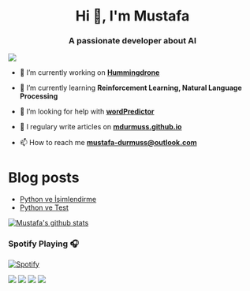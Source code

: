 <h1 align="center">Hi 👋, I'm Mustafa</h1>
<h3 align="center">A passionate developer about AI</h3>

![](https://komarev.com/ghpvc/?username=mdurmuss&color=green)

- 🔭 I’m currently working on [**Hummingdrone**](https://github.com/hummingdrone-co)

- 🌱 I’m currently learning **Reinforcement Learning, Natural Language Processing**

- 🤝 I’m looking for help with [**wordPredictor**](https://mdurmuss.github.io/word-prediction/)

- 📝 I regulary write articles on [**mdurmuss.github.io**](https://mdurmuss.github.io)

- 📫 How to reach me **mustafa-durmuss@outlook.com**

# Blog posts
<!-- BLOG-POST-LIST:START -->
- [Python ve İsimlendirme](http://mdurmuss.github.io/python-ve-isimlendirme/)
- [Python ve Test](http://mdurmuss.github.io/python-ve-test/)
<!-- BLOG-POST-LIST:END -->


[![Mustafa's github stats](https://github-readme-stats.vercel.app/api?username=mdurmuss&count_private=true&show_icons=true&theme=default)](https://github-readme-stats.vercel.app/api?username=mdurmuss)

### Spotify Playing 🎧
[![Spotify](https://novatorem.mdurmuss.vercel.app/api/spotify)](https://open.spotify.com/user/mustafa-durmuss)

[![](https://img.shields.io/badge/linkedin-%230077B5.svg?&style=for-the-badge&logo=linkedin&logoColor=white)](https://www.linkedin.com/in/mustafadurmuss/)
[![](https://img.shields.io/badge/medium-%2312100E.svg?&style=for-the-badge&logo=medium&logoColor=white)](https://medium.com/@mdurmus)
[![](https://img.shields.io/badge/twitter-%231DA1F2.svg?&style=for-the-badge&logo=twitter&logoColor=white)](https://www.twitter.com/_mdurmus)
[![](https://img.shields.io/badge/instagram-%23E4405F.svg?&style=for-the-badge&logo=instagram&logoColor=white)](https://instagram.com/_mdurmus)
